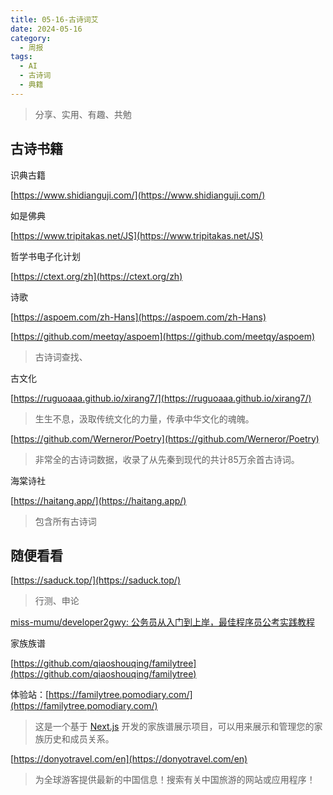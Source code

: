 ```yaml
---
title: 05-16-古诗词艾
date: 2024-05-16
category:
  - 周报
tags:
  - AI
  - 古诗词
  - 典籍
---
```



> 分享、实用、有趣、共勉


## 古诗书籍


识典古籍

[https://www.shidianguji.com/](https://www.shidianguji.com/)



如是佛典

[https://www.tripitakas.net/JS](https://www.tripitakas.net/JS)


哲学书电子化计划

[https://ctext.org/zh](https://ctext.org/zh)


诗歌

[https://aspoem.com/zh-Hans](https://aspoem.com/zh-Hans)

[https://github.com/meetqy/aspoem](https://github.com/meetqy/aspoem)

>古诗词查找、


古文化

[https://ruguoaaa.github.io/xirang7/](https://ruguoaaa.github.io/xirang7/)

>生生不息，汲取传统文化的力量，传承中华文化的魂魄。


[https://github.com/Werneror/Poetry](https://github.com/Werneror/Poetry)
>非常全的古诗词数据，收录了从先秦到现代的共计85万余首古诗词。


海棠诗社

[https://haitang.app/](https://haitang.app/)
>包含所有古诗词




## 随便看看


[https://saduck.top/](https://saduck.top/)
>行测、申论

[miss-mumu/developer2gwy: 公务员从入门到上岸，最佳程序员公考实践教程](https://github.com/miss-mumu/developer2gwy)
>


家族族谱

[https://github.com/qiaoshouqing/familytree](https://github.com/qiaoshouqing/familytree)

体验站：[https://familytree.pomodiary.com/](https://familytree.pomodiary.com/)
>这是一个基于 [Next.js](https://nextjs.org/) 开发的家族谱展示项目，可以用来展示和管理您的家族历史和成员关系。



[https://donyotravel.com/en](https://donyotravel.com/en)

> 为全球游客提供最新的中国信息！搜索有关中国旅游的网站或应用程序！

